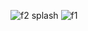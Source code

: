 ![f2](https://github.com/Ukashaasi587/food-app-ui-Adobe-xd/assets/101490894/f57fdf92-26eb-4157-9a70-e06c652867e2)
splash
![f1](https://github.com/Ukashaasi587/food-app-ui-Adobe-xd/assets/101490894/55eb0e72-1e84-4d37-97fe-b37e168189b9)
